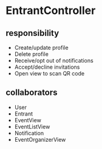 # EntrantController
## responsibility
- Create/update profile
- Delete profile
- Receive/opt out of notifications
- Accept/decline invitations
- Open view to scan QR code
## collaborators
- User
- Entrant
- EventView
- EventListView
- Notification
- EventOrganizerView
